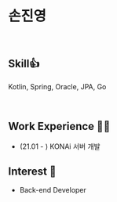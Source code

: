 # 손진영 

<br>

## Skill👍 
Kotlin, Spring, Oracle, JPA, Go

<br>

## Work Experience 🤹‍♀️
- (21.01 - ) KONAi 서버 개발 

## Interest 👀
- Back-end Developer
